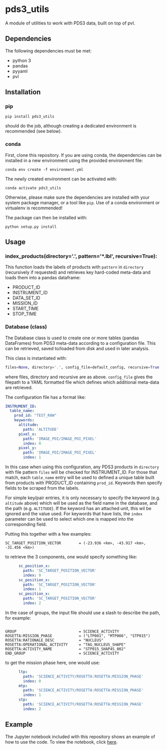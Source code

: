 # pds3_utils
A module of utilities to work with PDS3 data, built on top of pvl.


## Dependencies

The following dependencies must be met:
- python 3
- pandas
- pyyaml
- pvl

## Installation

### pip

```pip install pds3_utils```

should do the job, although creating a dedicated environment is recommended (see below).

### conda

First, clone this repository. If you are using conda, the dependencies can be installed in a new environment using the provided environment file:

```conda env create -f environment.yml```

The newly created environment can be activated with:

```conda activate pds3_utils```

Otherwise, please make sure the dependencies are installed with your system package manager, or a tool like `pip`. Use of a conda environment or virtualenv is recommended!

The package can then be installed with:

```python setup.py install```


## Usage

### index_products(directory='.', pattern='*.lbl', recursive=True):

This function loads the labels of products with `pattern` in `directory` (recursively if requested) and retrieves key hard-coded meta-data and loads them into a pandas dataframe:

- PRODUCT_ID
- INSTRUMENT_ID
- DATA_SET_ID
- MISSION_ID
- START_TIME
- STOP_TIME

###  Database (class) 

The Database class is used to create one or more tables (pandas DataFrames) from PDS3 meta-data according to a configuration file. This can be retrieved, saved to/loaded from disk and used in later analysis.

This class is instantiated with:
```python
files=None, directory='.', config_file=default_config, recursive=True
```
where files, directory and recursive are as above. `config_file` gives the filepath to a YAML formatted file which defines which additional meta-data are retrieved.

The configuration file has a format like:

```yaml
INSTRUMENT_ID:
  table_name:
    prod_id: "TEST_RAW"
    keywords:
      altitude:
        path: 'ALTITUDE'
      pixel_x:
        path: 'IMAGE_POI/IMAGE_POI_PIXEL'
        index: 0
      pixel_y:
        path: 'IMAGE_POI/IMAGE_POI_PIXEL'
        index: 1
```
In this case when using this configuration, any PDS3 products in `directory` with file pattern `files` will be checked for INSTRUMENT_ID. For those that match, each `table_name` entry will be used to defined a unique table built from products with PRODUCT_ID containing `prod_id`. Keywords then specify fields to be scraped from the labels.

For simple key/pair entries, it is only necessary to specify the keyword (e.g. `altitude` above) which will be used as the field name in the database, and the path (e.g. `ALTITUDE`). If the keyword has an attached unit, this wil be ignored and the value used. For keywords that have lists, the `index` parameter can be used to select which one is mapped into the corresponding field.

Putting this together with a few examples:

```
SC_TARGET_POSITION_VECTOR        = (-23.936 <km>, -43.917 <km>, -31.456 <km>)
```

to retrieve the 3 components, one would specify something like:

```yaml
      sc_position_x:
        path: 'SC_TARGET_POSITION_VECTOR'
        index: 0
      sc_position_x:
        path: 'SC_TARGET_POSITION_VECTOR'
        index: 1
      sc_position_x:
        path: 'SC_TARGET_POSITION_VECTOR'
        index: 2
```

In the case of groups, the input file should use a slash to describe the path, for example:

```

GROUP                            = SCIENCE_ACTIVITY
ROSETTA:MISSION_PHASE            = ("LTP001", "MTP006", "STP015")
ROSETTA:RATIONALE_DESC           = "NUCLEUS"
ROSETTA:OPERATIONAL_ACTIVITY     = "TAG_NUCLEUS_SHAPE"
ROSETTA:ACTIVITY_NAME            = "STP015_SHAP4S_002"
END_GROUP                        = SCIENCE_ACTIVITY
```

to get the mission phase here, one would use:

```yaml
      ltp:
        path: 'SCIENCE_ACTIVITY/ROSETTA:ROSETTA:MISSION_PHASE'
        index: 0
      mtp:
        path: 'SCIENCE_ACTIVITY/ROSETTA:ROSETTA:MISSION_PHASE'
        index: 1
      stp:
        path: 'SCIENCE_ACTIVITY/ROSETTA:ROSETTA:MISSION_PHASE'
        index: 2
```


## Example

The Jupyter notebook included with this repository shows an example of how to use the code. To view the notebook, click [here](https://nbviewer.jupyter.org/github/msbentley/pds3_utils/blob/master/pds3_utils_example.ipynb).
